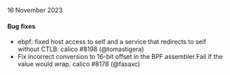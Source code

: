 16 November 2023

#### Bug fixes

* ebpf: fixed host access to self and a service that redirects to self without CTLB. calico #8198 (@tomastigera)
* Fix incorrect conversion to 16-bit offset in the BPF assembler.Fail if the value would wrap. calico #8178 (@fasaxc)